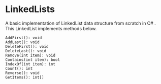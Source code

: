 # LinkedLists

A basic implementation of LinkedList data structure from scratch in C# .
This LinkedList implements methods below.

```
AddFirst(): void
AddLast(): void
DeleteFirst(): void
DeleteLast(): void
Remove(int item): void
Contains(int item): bool
IndexOf(int item): int
Count(): int
Reverse(): void
GetItems(): int[]
```
